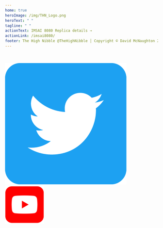 ```yaml
---
home: true
heroImage: /img/THN_Logo.png
heroText: " "
tagline: " "
actionText: IMSAI 8080 Replica details →
actionLink: /imsai8080/
footer: The High Nibble @TheHighNibble │ Copyright © David McNaughton 2017-present
---
```

<br/>
<br/>
<div class='socials'>
    <a href='https://twitter.com/@TheHighNibble' target='_blank' rel="noopener noreferrer">
        <img class='social' src='/img/twitter.png'/>
    </a>
    <a href='https://www.youtube.com/channel/UC8iQedOYRxQt8qjw2TGTq3w' target='_blank' rel="noopener noreferrer">
        <img class='social' src='/img/youtube.png'/>
    </a>
</div>
<br/>